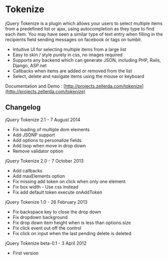 Tokenize
==========

jQuery Tokenize is a plugin which allows your users to select multiple items from a predefined list or ajax, using autocompletion as they type to find each item. You may have seen a similar type of text entry when filling in the recipients field sending messages on facebook or tags on tumblr.

 - Intuitive UI for selecting multiple items from a large list
 - Easy to skin / style purely in css, no images required
 - Supports any backend which can generate JSON, including PHP, Rails, Django, ASP.net
 - Callbacks when items are added or removed from the list
 - Select, delete and navigate items using the mouse or keyboard

Documentation and Demo : [http://projects.zellerda.com/tokenize](http://projects.zellerda.com/tokenize)

Changelog
---------

jQuery Tokenize 2.1 - 7 August 2014
 - Fix loading of multiple dom elements
 - Add JSONP support
 - Add options to personalize fields
 - Add loop when move in drop down
 - Remove validator option

jQuery Tokenize 2.0 - 7 October 2013
 - Add callbacks
 - Add maxElements option
 - Fix missing add token on click when only one element
 - Fix box width - Use css instead
 - Fix add default token execute onAddToken

jQuery Tokenize 1.0 - 26 February 2013
 - Fix backspace key to close the drop down
 - Fix dropdown background
 - Fix drop down item height when is less than options.size
 - Fix click event out off the control
 - Fix click on input when the last pending delete is deleted

jQuery Tokenize beta-0.1 - 3 April 2012
 - First version